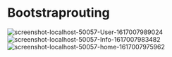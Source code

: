 
# Bootstraprouting
![screenshot-localhost-50057-User-1617007989024](https://user-images.githubusercontent.com/80150887/112812081-8ee37280-9031-11eb-8cba-1d5c70365700.png)
![screenshot-localhost-50057-Info-1617007983482](https://user-images.githubusercontent.com/80150887/112812096-9276f980-9031-11eb-900b-42781f78468f.png)
![screenshot-localhost-50057-home-1617007975962](https://user-images.githubusercontent.com/80150887/112812109-94d95380-9031-11eb-8cc9-de41d5c639db.png)




